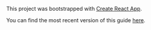 This project was bootstrapped with [Create React App](https://github.com/facebookincubator/create-react-app).


You can find the most recent version of this guide [here](https://github.com/facebookincubator/create-react-app/blob/master/packages/react-scripts/template/README.md).
